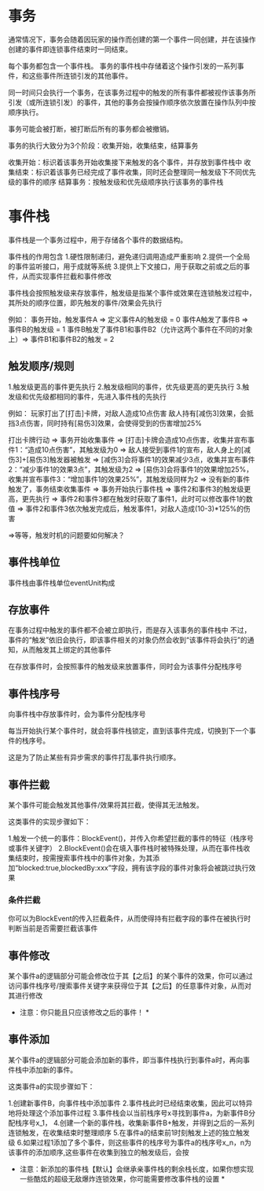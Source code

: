 # 事务

通常情况下，事务会随着因玩家的操作而创建的第一个事件一同创建，并在该操作创建的事件即连锁事件结束时一同结束。

每个事务都包含一个事件栈。
事务的事件栈中存储着这个操作引发的一系列事件，和这些事件所连锁引发的其他事件。

同一时间只会执行一个事务，在该事务过程中的触发的所有事件都被视作该事务所引发（或所连锁引发）的事件，其他的事务会按操作顺序依次放置在操作队列中按顺序执行。

事务可能会被打断，被打断后所有的事务都会被撤销。

事务的执行大致分为3个阶段：收集开始，收集结束，结算事务

收集开始：标识着该事务开始收集接下来触发的各个事件，并存放到事件栈中
收集结束：标识着该事务已经完成了事件收集，同时还会整理同一触发级下不同优先级的事件的顺序
结算事务：按触发级和优先级顺序执行该事务的事件栈

# 事件栈

事件栈是一个事务过程中，用于存储各个事件的数据结构。

事件栈的作用包含
1.硬性限制递归，避免递归调用造成严重影响
2.提供一个全局的事件监听接口，用于成就等系统
3.提供上下文接口，用于获取之前或之后的事件，从而实现事件拦截和事件修改

事件栈会按照触发级来存放事件，触发级是指某个事件或效果在连锁触发过程中，其所处的顺序位置，即先触发的事件/效果会先执行

例如：
事务开始，触发事件A => 定义事件A的触发级 = 0
事件A触发了事件B => 事件B的触发级 = 1
事件B触发了事件B1和事件B2（允许这两个事件在不同的对象上）=> 事件B1和事件B2的触发 = 2

## 触发顺序/规则

1.触发级更高的事件更先执行
2.触发级相同的事件，优先级更高的更先执行
3.触发级和优先级都相同的事件，先进入事件栈的先执行

例如：
玩家打出了[打击]卡牌，对敌人造成10点伤害
敌人持有[减伤3]效果，会抵挡3点伤害，同时持有[易伤3]效果，会使得受到的伤害增加25%

打出卡牌行动 => 事务开始收集事件
 => [打击]卡牌会造成10点伤害，收集并宣布事件1：“造成10点伤害”，其触发级为0
 => 敌人接受到事件1的宣布，敌人身上的[减伤3]+[易伤3]触发器被触发
 => [减伤3]会将事件1的效果减少3点，收集并宣布事件2：“减少事件1的效果3点”，其触发级为2
 => [易伤3]会将事件1的效果增加25%，收集并宣布事件3：“增加事件1的效果25%”，其触发级同样为2
 => 没有新的事件触发了，事务结束收集事件
 => 事务开始执行事件栈
 => 事件2和事件3的触发级更高，更先执行
 => 事件2和事件3都在触发时获取了事件1，此时可以修改事件1的数值
 => 事件2和事件3依次触发完成后，触发事件1，对敌人造成(10-3)*125%的伤害

 =>等等，触发时机的问题要如何解决？

## 事件栈单位

事件栈由事件栈单位eventUnit构成

## 存放事件

在事务过程中触发的事件都不会被立即执行，而是存入该事务的事件栈中
不过，事件的“触发”依旧会执行，即该事件相关的对象仍然会收到“该事件将会执行”的通知，从而触发其上绑定的其他事件

在存放事件时，会按照事件的触发级来放置事件，同时会为该事件分配栈序号

## 事件栈序号

向事件栈中存放事件时，会为事件分配栈序号

每当开始执行某个事件时，就会将事件栈锁定，直到该事件完成，切换到下一个事件的栈序号。

这是为了防止某些有异步需求的事件打乱事件执行顺序。

## 事件拦截

某个事件可能会触发其他事件/效果将其拦截，使得其无法触发。

这类事件的实现步骤如下：

1.触发一个统一的事件：BlockEvent()，并传入你希望拦截的事件的特征（栈序号或事件关键字）
2.BlockEvent()会在填入事件栈时被特殊处理，从而在事件栈收集结束时，按需搜索事件栈中的事件对象，为其添加“blocked:true,blockedBy:xxx”字段，拥有该字段的事件对象将会被跳过执行效果

### 条件拦截

你可以为BlockEvent的传入拦截条件，从而使得持有拦截字段的事件在被执行时判断当前是否需要拦截该事件

## 事件修改

某个事件a的逻辑部分可能会修改位于其【之后】的某个事件的效果，你可以通过访问事件栈序号/搜索事件关键字来获得位于其【之后】的任意事件对象，从而对其进行修改

* 注意：你只能且只应该修改之后的事件！ *

## 事件添加

某个事件a的逻辑部分可能会添加新的事件，即当事件栈执行到事件a时，再向事件栈中添加新的事件。

这类事件a的实现步骤如下：

1.创建新事件B，向事件栈中添加事件
2.事件栈此时已经结束收集，因此可以特异地将处理这个添加事件过程
3.事件栈会以当前栈序号x寻找到事件a，为新事件B分配栈序号x_1，
4.创建一个新的事件栈，收集新事件B+触发，并得到之后的一系列连锁触发，在收集结束时整理顺序
5.在事件a的结束前1时刻触发上述的独立触发级
6.如果过程1添加了多个事件，则这些事件的栈序号为事件a的栈序号x_n，n为该事件的添加顺序,这些事件在收集到独立的触发级后，会按

* 注意：新添加的事件栈【默认】会继承亲事件栈的剩余栈长度，如果你想实现一些酷炫的超级无敌爆炸连锁效果，你可能需要修改事件栈的设置 *
